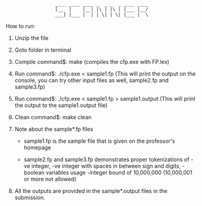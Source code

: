 
                      ____ ____ ____ _  _ _  _ ____ ____ 
                      [__  |    |__| |\ | |\ | |___ |__/ 
                      ___] |___ |  | | \| | \| |___ |  \ 
                                                         
How to run:

1. Unzip the file

2. Goto folder in terminal

3. Compile command$: make
		(compiles the cfp.exe with FP.lex)

4. Run command$: ./cfp.exe < sample1.fp 
		(This will print the output on the console, you can try other input files as well, sample2.fp and sample3.fp)

5. Run command$: ./cfp.exe < sample1.fp > sample1.output
		(This will print the output to the sample1.output file)

6. Clean command$: make clean
		
7. Note about the sample*.fp files

   - sample1.fp is the sample file that is given on the professor's homepage

   - sample2.fp and sample3.fp demonstrates proper tokenizations of 
	 -ve integer,
	 -ve integer with spaces in between sign and digits,
	 -boolean variables usage
	 -integer bound of 10,000,000 (10,000,001 or more not allowed)


7. All the outputs are provided in the sample*.output files in the submission.




